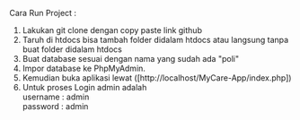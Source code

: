 Cara Run Project :
1. Lakukan git clone dengan copy paste link github
2. Taruh di htdocs bisa tambah folder didalam htdocs atau langsung tanpa buat folder didalam htdocs
3. Buat database sesuai dengan nama yang sudah ada "poli"
4. Impor database ke PhpMyAdmin.
5. Kemudian buka aplikasi lewat ([http://localhost/MyCare-App/index.php])
6. Untuk proses Login admin adalah </br>
   username : admin </br>
   password : admin
   

